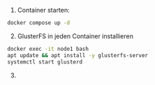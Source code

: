 1. Container starten:
```bash
docker compose up -d
```
2. GlusterFS in jeden Container installieren
```bash
docker exec -it node1 bash
apt update && apt install -y glusterfs-server
systemctl start glusterd
```
3. 